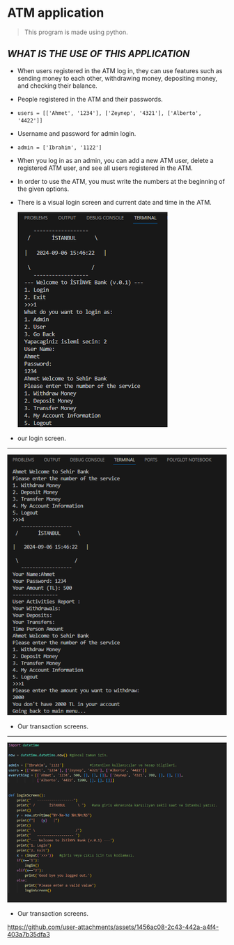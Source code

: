 # ATM application

> This program is made using python.

## *WHAT IS THE USE OF THIS APPLICATION*

* When users registered in the ATM log in, they can use features such as sending money to each other, withdrawing money, depositing money, and checking their balance.
* People registered in the ATM and their passwords.
* ` users = [['Ahmet', '1234'], ['Zeynep', '4321'], ['Alberto', '4422']] `
* Username and password for admin login.
* ` admin = ['Ibrahim', '1122'] `
* When you log in as an admin, you can add a new ATM user, delete a registered ATM user, and see all users registered in the ATM.
* In order to use the ATM, you must write the numbers at the beginning of the given options.
* There is a visual login screen and current date and time in the ATM.

  ![photo1](https://github.com/Ziyavnl/ATM-Application/blob/main/photo/Screenshot_1.png)

* our login screen.

________________________________________________________________________________________

  ![photo2](https://github.com/Ziyavnl/ATM-Application/blob/main/photo/Screenshot_2.png)

* Our transaction screens.
________________________________________________________________________________________

  ![photo3](https://github.com/Ziyavnl/ATM-Application/blob/main/photo/Screenshot_3.png)

* Our transaction screens.



https://github.com/user-attachments/assets/1456ac08-2c43-442a-a4f4-403a7b35dfa3


